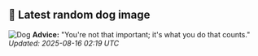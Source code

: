 ## 🐶 Latest random dog image
![Dog](https://images.dog.ceo/breeds/australian-kelpie/Resized_20201114_133404_109264920155921.jpg)
**Advice:** "You're not that important; it's what you do that counts."
*Updated: 2025-08-16 02:19 UTC*
